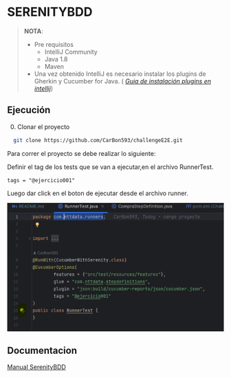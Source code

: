 # SERENITYBDD


> **NOTA**:
> * Pre requisitos 
>   * IntelliJ Community
>   * Java 1.8
>   * Maven
> * Una vez obtenido IntelliJ es necesario instalar los plugins de Gherkin y Cucumber for Java. (
    *[Guia de instalación plugins en intellij](https://www.jetbrains.com/help/idea/managing-plugins.html)*)

## Ejecución

0. Clonar el proyecto

```bash
  git clone https://github.com/CarBon593/challengeE2E.git
```

Para correr el proyecto se debe realizar lo siguiente:

Definir el tag de los tests que se van a ejecutar,en el archivo RunnerTest. 

```
tags = "@ejercicio001"
```
Luego dar click en el boton de ejecutar desde el archivo runner.

![img.png](img.png)


## Documentacion

[Manual SerenityBDD](https://serenity-bdd.github.io/docs/guide/user_guide_intro)


